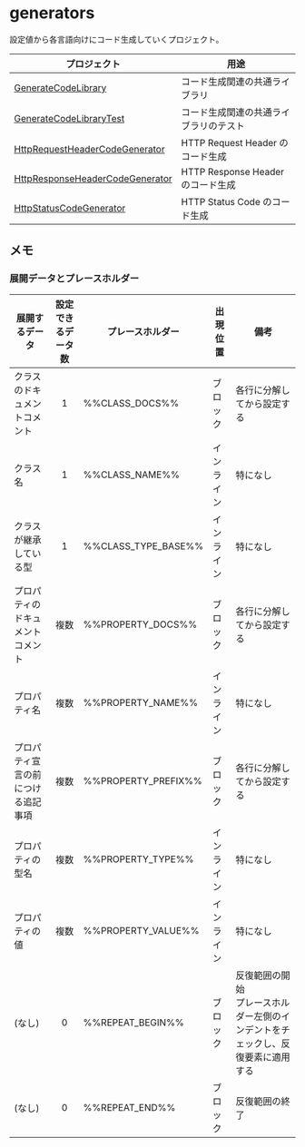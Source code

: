 # generators
設定値から各言語向けにコード生成していくプロジェクト。

プロジェクト | 用途
--- | ---
[GenerateCodeLibrary](./GenerateCodeLibrary/) | コード生成関連の共通ライブラリ
[GenerateCodeLibraryTest](./GenerateCodeLibraryTest/) | コード生成関連の共通ライブラリのテスト
[HttpRequestHeaderCodeGenerator](./HttpRequestHeaderCodeGenerator/) | HTTP Request Header のコード生成
[HttpResponseHeaderCodeGenerator](./HttpResponseHeaderCodeGenerator/) | HTTP Response Header のコード生成
[HttpStatusCodeGenerator](./HttpStatusCodeGenerator/) | HTTP Status Code のコード生成


## メモ
### 展開データとプレースホルダー
展開するデータ | 設定できるデータ数 | プレースホルダー | 出現位置 | 備考
--- | :---: | --- | --- | ---
クラスのドキュメントコメント | 1 | %%CLASS_DOCS%% | ブロック | 各行に分解してから設定する
クラス名 | 1 | %%CLASS_NAME%% | インライン | 特になし
クラスが継承している型 | 1 | %%CLASS_TYPE_BASE%% | インライン | 特になし
プロパティのドキュメントコメント | 複数 | %%PROPERTY_DOCS%% | ブロック | 各行に分解してから設定する
プロパティ名 | 複数 | %%PROPERTY_NAME%% | インライン | 特になし
プロパティ宣言の前につける追記事項 | 複数 | %%PROPERTY_PREFIX%% | ブロック | 各行に分解してから設定する
プロパティの型名 | 複数 | %%PROPERTY_TYPE%% | インライン | 特になし
プロパティの値 | 複数 | %%PROPERTY_VALUE%% | インライン | 特になし
(なし) | 0 | %%REPEAT_BEGIN%% | ブロック | 反復範囲の開始<br />プレースホルダー左側のインデントをチェックし、反復要素に適用する
(なし) | 0 | %%REPEAT_END%% | ブロック | 反復範囲の終了
